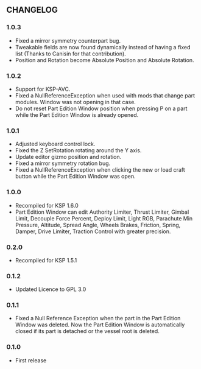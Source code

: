 ## CHANGELOG

### 1.0.3
- Fixed a mirror symmetry counterpart bug.
- Tweakable fields are now found dynamically instead of having a fixed list (Thanks to Canisin for that contribution).
- Position and Rotation become Absolute Position and Absolute Rotation.

### 1.0.2
- Support for KSP-AVC.
- Fixed a NullReferenceException when used with mods that change part modules. Window was not opening in that case.
- Do not reset Part Edition Window position when pressing P on a part while the Part Edition Window is already opened.

### 1.0.1
- Adjusted keyboard control lock.
- Fixed the Z SetRotation rotating around the Y axis.
- Update editor gizmo position and rotation.
- Fixed a mirror symmetry rotation bug.
- Fixed a NullReferenceException when clicking the new or load craft button while the Part Edition Window was open.

### 1.0.0
- Recompiled for KSP 1.6.0
- Part Edition Window can edit Authority Limiter, Thrust Limiter, Gimbal Limit, Decouple Force Percent, Deploy Limit, Light RGB,
  Parachute Min Pressure, Altitude, Spread Angle, Wheels Brakes, Friction, Spring, Damper, Drive Limiter, Traction Control with
  greater precision.

### 0.2.0
- Recompiled for KSP 1.5.1

### 0.1.2
- Updated Licence to GPL 3.0

### 0.1.1
- Fixed a Null Reference Exception when the part in the Part Edition Window was deleted. Now the Part Edition Window is automatically closed if its part is detached or the vessel root is deleted.

### 0.1.0
- First release